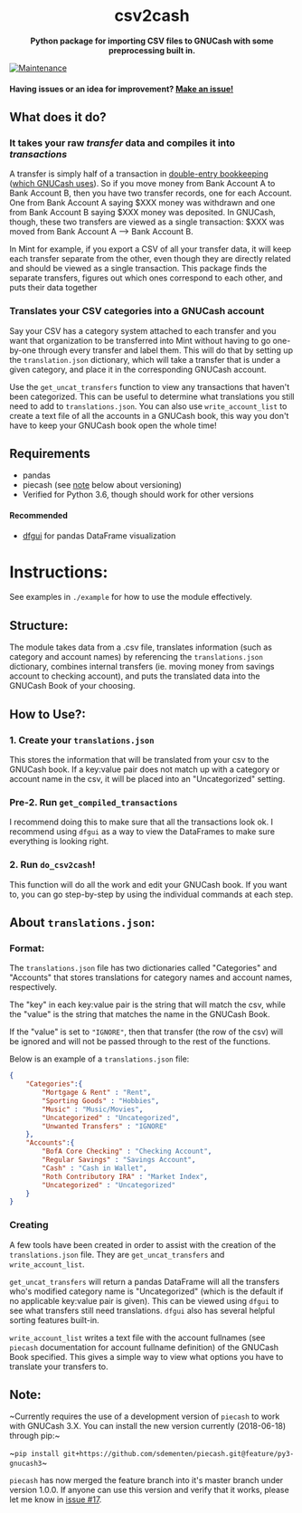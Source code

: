 <h1 align="center">csv2cash</h1>
<p align="center"><strong>Python package for importing CSV files to GNUCash with some preprocessing built in.</strong></p>

[![Maintenance](https://img.shields.io/badge/Maintained%3F-yes-green.svg)](https://github.com/u2berggeist/csv2cash/graphs/commit-activity)

#### Having issues or an idea for improvement? [Make an issue!](https://github.com/u2berggeist/csv2cash/issues)

## What does it do?

### It takes your raw *transfer* data and compiles it into *transactions*

A transfer is simply half of a transaction in [double-entry
bookkeeping](https://en.wikipedia.org/wiki/Double-entry_bookkeeping_system)
([which GNUCash uses](https://www.gnucash.org/features.phtml#main-feat)). So if
you move money from Bank Account A to Bank Account B, then you have two
transfer records, one for each Account. One from Bank Account A saying $XXX
money was withdrawn and one from Bank Account B saying $XXX money was
deposited. In GNUCash, though, these two transfers are viewed as a single
transaction: $XXX was moved from Bank Account A --> Bank Account B.

In Mint for example, if you export a CSV of all your transfer data, it will
keep each transfer separate from the other, even though they are directly
related and should be viewed as a single transaction. This package finds the
separate transfers, figures out which ones correspond to each other, and puts
their data together

### Translates your CSV categories into a GNUCash account 

Say your CSV has a category system attached to each transfer and you want 
that organization to be transferred into Mint without having to go one-by-one
through every transfer and label them. This will do that by setting up the 
`translation.json` dictionary, which will take a transfer that is under a given
category, and place it in the corresponding GNUCash account.

Use the `get_uncat_transfers` function to view any transactions that haven't
been categorized. This can be useful to determine what translations you still
need to add to `translations.json`. You can also use `write_account_list` to
create a text file of all the accounts in a GNUCash book, this way you don't
have to keep your GNUCash book open the whole time!

## Requirements

- pandas
- piecash (see [note](#note) below about versioning)
- Verified for Python 3.6, though should work for other versions

#### Recommended

- [dfgui](https://github.com/bluenote10/PandasDataFrameGUI) for pandas DataFrame visualization

# Instructions:

See examples in `./example` for how to use the module effectively.

## Structure:

The module takes data from a .csv file, translates information (such as
category and account names) by referencing the `translations.json` dictionary,
combines internal transfers (ie. moving money from savings account to checking
account), and puts the translated data into the GNUCash Book of your choosing.

## How to Use?:

### 1. Create your `translations.json`

This stores the information that will be translated from your csv to the
GNUCash book. If a key:value pair does not match up with a category or account
name in the csv, it will be placed into an "Uncategorized" setting.

### Pre-2. Run `get_compiled_transactions`

I recommend doing this to make sure that all the transactions look ok. I
recommend using `dfgui` as a way to view the DataFrames to make sure everything
is looking right.

### 2. Run `do_csv2cash`!

This function will do all the work and edit your GNUCash book. If you want to,
you can go step-by-step by using the individual commands at each step. 

## About `translations.json`:

### Format:

The `translations.json` file has two dictionaries called "Categories" and
"Accounts" that stores translations for category names and account names,
respectively.

The "key" in each key:value pair is the string that will match the csv, while
the "value" is the string that matches the name in the GNUCash Book.

If the "value" is set to `"IGNORE"`, then that transfer (the row of the csv)
will be ignored and will not be passed through to the rest of the functions.

Below is an example of a `translations.json` file:

```json
{
    "Categories":{
        "Mortgage & Rent" : "Rent",
        "Sporting Goods" : "Hobbies",
        "Music" : "Music/Movies",
        "Uncategorized" : "Uncategorized",
        "Unwanted Transfers" : "IGNORE"
    },
    "Accounts":{
        "BofA Core Checking" : "Checking Account",
        "Regular Savings" : "Savings Account",
        "Cash" : "Cash in Wallet",
        "Roth Contributory IRA" : "Market Index",
        "Uncategorized" : "Uncategorized"
    }
}
```

### Creating

A few tools have been created in order to assist with the creation of the
`translations.json` file. They are `get_uncat_transfers` and
`write_account_list`. 

`get_uncat_transfers` will return a pandas DataFrame will all the transfers
who's modified category name is "Uncategorized" (which is the default if no
applicable key:value pair is given). This can be viewed using `dfgui` to see
what transfers still need translations. `dfgui` also has several helpful
sorting features built-in.

`write_account_list` writes a text file with the account fullnames (see
`piecash` documentation for account fullname definition) of the GNUCash Book
specified. This gives a simple way to view what options you have to translate
your transfers to.

## Note:

~Currently requires the use of a development version of `piecash` to work with
GNUCash 3.X. You can install the new version currently (2018-06-18) through
pip:~

~`pip install git+https://github.com/sdementen/piecash.git@feature/py3-gnucash3`~

`piecash` has now merged the feature branch into it's master branch under
version 1.0.0. If anyone can use this version and verify that it works, please
let me know in [issue #17](https://github.com/jrwrigh/csv2cash/issues/17).

